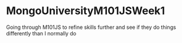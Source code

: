 # MongoUniversityM101JSWeek1
Going through M101JS to refine skills further and see if they do things differently than I normally do
